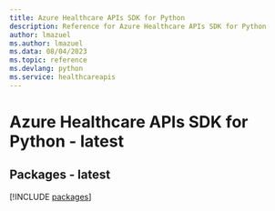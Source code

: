 ```yaml
---
title: Azure Healthcare APIs SDK for Python
description: Reference for Azure Healthcare APIs SDK for Python
author: lmazuel
ms.author: lmazuel
ms.data: 08/04/2023
ms.topic: reference
ms.devlang: python
ms.service: healthcareapis
---
```

# Azure Healthcare APIs SDK for Python - latest
## Packages - latest
[!INCLUDE [packages](healthcare-apis-index.md)]